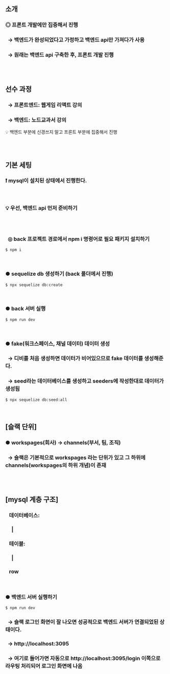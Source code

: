 ## 소개

### ◎ 프론트 개발에만 집중해서 진행

### &nbsp; → 백엔드가 완성되었다고 가정하고 백엔드 api만 가져다가 사용

### &nbsp; → 원래는 백엔드 api 구축한 후, 프론트 개발 진행

<br><br>

## 선수 과정

### &nbsp; → 프론트엔드: 웹게임 리액트 강의

### &nbsp; → 백엔드: 노드교과서 강의

💡 백엔드 부분에 신경쓰지 말고 프론트 부분에 집중해서 진행

<br><br>

## 기본 세팅

### ❗ mysql이 설치된 상태에서 진행한다.

<br>

### 💡 우선, 백엔드 api 먼저 준비하기

<br><br>

### &nbsp; ◎ back 프로젝트 경로에서 npm i 명령어로 필요 패키지 설치하기

```bash
$ npm i
```

<br>

### ● sequelize db 생성하기 (back 폴더에서 진행)

```bash
$ npx sequelize db:create
```

<br>

### ● back 서버 실행

```bash
$ npm run dev
```

<br>

### ● fake(워크스페이스, 채널 데이터) 데이터 생성

### &nbsp; → 디비를 처음 생성하면 데이터가 비어있으므로 fake 데이터를 생성해준다.

### &nbsp; → seed라는 데이터베이스를 생성하고 seeders에 작성한대로 데이터가 생성됨

```bash
$ npx sequelize db:seed:all
```

<br>

## [슬랙 단위]

### ● workspages(회사) → channels(부서, 팀, 조직)

### &nbsp; → 슬랙은 기본적으로 workspages 라는 단위가 있고 그 하위에 channels(workspages의 하위 개념)이 존재

<br>

<br>

## [mysql 계층 구조]

### &nbsp;&nbsp; 데이터베이스:

### &nbsp;&nbsp;&nbsp;&nbsp; |

### &nbsp;&nbsp; 테이블:

### &nbsp;&nbsp;&nbsp;&nbsp; |

### &nbsp;&nbsp; row

<br>

### ● 백엔드 서버 실행하기

```bash
$ npm run dev
```

### &nbsp; → 슬랙 로그인 화면이 잘 나오면 성공적으로 백엔드 서버가 연결되었된 상태이다.

### &nbsp; → http://localhost:3095

### &nbsp; → 여기로 들어가면 자동으로 http://localhost:3095/login 이쪽으로 라우팅 처리되어 로그인 화면에 나옴
